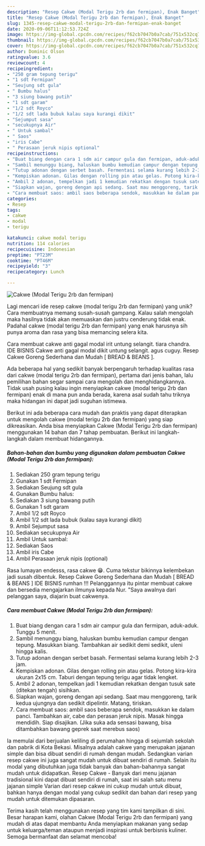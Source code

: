 ```yaml
---
description: "Resep Cakwe (Modal Terigu 2rb dan fermipan), Enak Banget"
title: "Resep Cakwe (Modal Terigu 2rb dan fermipan), Enak Banget"
slug: 1345-resep-cakwe-modal-terigu-2rb-dan-fermipan-enak-banget
date: 2020-09-06T11:12:53.724Z
image: https://img-global.cpcdn.com/recipes/f62cb7047b0a7cab/751x532cq70/cakwe-modal-terigu-2rb-dan-fermipan-foto-resep-utama.jpg
thumbnail: https://img-global.cpcdn.com/recipes/f62cb7047b0a7cab/751x532cq70/cakwe-modal-terigu-2rb-dan-fermipan-foto-resep-utama.jpg
cover: https://img-global.cpcdn.com/recipes/f62cb7047b0a7cab/751x532cq70/cakwe-modal-terigu-2rb-dan-fermipan-foto-resep-utama.jpg
author: Dominic Olson
ratingvalue: 3.6
reviewcount: 4
recipeingredient:
- "250 gram tepung terigu"
- "1 sdt Fermipan"
- "Seujung sdt gula"
- " Bumbu halus"
- "3 siung bawang putih"
- "1 sdt garam"
- "1/2 sdt Royco"
- "1/2 sdt lada bubuk kalau saya kurangi dikit"
- "Sejumput sasa"
- "secukupnya Air"
- " Untuk sambal"
- " Saos"
- "iris Cabe"
- " Perasaan jeruk nipis optional"
recipeinstructions:
- "Buat biang dengan cara 1 sdm air campur gula dan fermipan, aduk-aduk. Tunggu 5 menit."
- "Sambil menunggu biang, haluskan bumbu kemudian campur dengan tepung. Masukkan biang. Tambahkan air sedikit demi sedikit, uleni hingga kalis."
- "Tutup adonan dengan serbet basah. Fermentasi selama kurang lebih 2-3 jam."
- "Kempiskan adonan. Gilas dengan rolling pin atau gelas. Potong kira-kira ukuran 2x15 cm. Taburi dengan tepung terigu agar tidak lengket."
- "Ambil 2 adonan, tempelkan jadi 1 kemudian rekatkan dengan tusuk sate (ditekan tengah) sisihkan."
- "Siapkan wajan, goreng dengan api sedang. Saat mau menggoreng, tarik kedua ujungnya dan sedikit dipelintir. Matang, tiriskan."
- "Cara membuat saos: ambil saos beberapa sendok, masukkan ke dalam panci. Tambahkan air, cabe dan perasan jeruk nipis. Masak hingga mendidih. Siap disajikan. (Jika suka ada sensasi bawang, bisa ditambahkan bawang geprek saat merebus saos)"
categories:
- Resep
tags:
- cakwe
- modal
- terigu

katakunci: cakwe modal terigu 
nutrition: 114 calories
recipecuisine: Indonesian
preptime: "PT23M"
cooktime: "PT46M"
recipeyield: "3"
recipecategory: Lunch

---
```



![Cakwe (Modal Terigu 2rb dan fermipan)](https://img-global.cpcdn.com/recipes/f62cb7047b0a7cab/751x532cq70/cakwe-modal-terigu-2rb-dan-fermipan-foto-resep-utama.jpg)

Lagi mencari ide resep cakwe (modal terigu 2rb dan fermipan) yang unik? Cara membuatnya memang susah-susah gampang. Kalau salah mengolah maka hasilnya tidak akan memuaskan dan justru cenderung tidak enak. Padahal cakwe (modal terigu 2rb dan fermipan) yang enak harusnya sih punya aroma dan rasa yang bisa memancing selera kita.

Cara membuat cakwe anti gagal modal irit untung selangit. tiara chandra. IDE BISNIS Cakwe anti gagal modal dikit untung selangit. agus cuguy. Resep Cakwe Goreng Sederhana dan Mudah [ BREAD &amp; BEANS ].

Ada beberapa hal yang sedikit banyak berpengaruh terhadap kualitas rasa dari cakwe (modal terigu 2rb dan fermipan), pertama dari jenis bahan, lalu pemilihan bahan segar sampai cara mengolah dan menghidangkannya. Tidak usah pusing kalau ingin menyiapkan cakwe (modal terigu 2rb dan fermipan) enak di mana pun anda berada, karena asal sudah tahu triknya maka hidangan ini dapat jadi suguhan istimewa.


Berikut ini ada beberapa cara mudah dan praktis yang dapat diterapkan untuk mengolah cakwe (modal terigu 2rb dan fermipan) yang siap dikreasikan. Anda bisa menyiapkan Cakwe (Modal Terigu 2rb dan fermipan) menggunakan 14 bahan dan 7 tahap pembuatan. Berikut ini langkah-langkah dalam membuat hidangannya.

<!--inarticleads1-->

##### Bahan-bahan dan bumbu yang digunakan dalam pembuatan Cakwe (Modal Terigu 2rb dan fermipan):

1. Sediakan 250 gram tepung terigu
1. Gunakan 1 sdt Fermipan
1. Sediakan Seujung sdt gula
1. Gunakan  Bumbu halus:
1. Sediakan 3 siung bawang putih
1. Gunakan 1 sdt garam
1. Ambil 1/2 sdt Royco
1. Ambil 1/2 sdt lada bubuk (kalau saya kurangi dikit)
1. Ambil Sejumput sasa
1. Sediakan secukupnya Air
1. Ambil  Untuk sambal:
1. Sediakan  Saos
1. Ambil iris Cabe
1. Ambil  Perasaan jeruk nipis (optional)


Rasa lumayan endesss, rasa cakwe 😁. Cuma tekstur bikinnya kelembekan jadi susah dibentuk. Resep Cakwe Goreng Sederhana dan Mudah [ BREAD &amp; BEANS ] IDE BISNIS rumhan !!! Pelanggannya itu pintar membuat cakwe dan bersedia mengajarkan ilmunya kepada Nur. &#34;Saya awalnya dari pelanggan saya, diajarin buat cakwenya. 

<!--inarticleads2-->

##### Cara membuat Cakwe (Modal Terigu 2rb dan fermipan):

1. Buat biang dengan cara 1 sdm air campur gula dan fermipan, aduk-aduk. Tunggu 5 menit.
1. Sambil menunggu biang, haluskan bumbu kemudian campur dengan tepung. Masukkan biang. Tambahkan air sedikit demi sedikit, uleni hingga kalis.
1. Tutup adonan dengan serbet basah. Fermentasi selama kurang lebih 2-3 jam.
1. Kempiskan adonan. Gilas dengan rolling pin atau gelas. Potong kira-kira ukuran 2x15 cm. Taburi dengan tepung terigu agar tidak lengket.
1. Ambil 2 adonan, tempelkan jadi 1 kemudian rekatkan dengan tusuk sate (ditekan tengah) sisihkan.
1. Siapkan wajan, goreng dengan api sedang. Saat mau menggoreng, tarik kedua ujungnya dan sedikit dipelintir. Matang, tiriskan.
1. Cara membuat saos: ambil saos beberapa sendok, masukkan ke dalam panci. Tambahkan air, cabe dan perasan jeruk nipis. Masak hingga mendidih. Siap disajikan. (Jika suka ada sensasi bawang, bisa ditambahkan bawang geprek saat merebus saos)


Ia memulai dari berjualan keliling di perumahan hingga di sejumlah sekolah dan pabrik di Kota Bekasi. Misalnya adalah cakwe yang merupakan jajanan simple dan bisa dibuat sendiri di rumah dengan mudah. Sedangkan varian resep cakwe ini juga sangat mudah untuk dibuat sendiri di rumah. Selain itu modal yang dibutuhkan juga tidak banyak dan bahan-bahannya sangat mudah untuk didapatkan. Resep Cakwe - Banyak dari menu jajanan tradisional kini dapat dibuat sendiri di rumah, saat ini salah satu menu jajanan simple Varian dari resep cakwe ini cukup mudah untuk dibuat, bahkan hanya dengan modal yang cukup sedikit dan bahan dari resep yang mudah untuk ditemukan dipasaran. 

Terima kasih telah menggunakan resep yang tim kami tampilkan di sini. Besar harapan kami, olahan Cakwe (Modal Terigu 2rb dan fermipan) yang mudah di atas dapat membantu Anda menyiapkan makanan yang sedap untuk keluarga/teman ataupun menjadi inspirasi untuk berbisnis kuliner. Semoga bermanfaat dan selamat mencoba!
